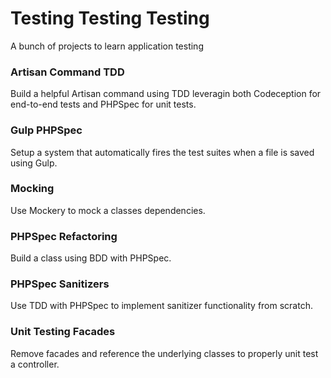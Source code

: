 # Testing Testing Testing

A bunch of projects to learn application testing

### Artisan Command TDD

Build a helpful Artisan command using TDD leveragin both Codeception for end-to-end tests and PHPSpec for unit tests.

### Gulp PHPSpec

Setup a system that automatically fires the test suites when a file is saved using Gulp.

### Mocking

Use Mockery to mock a classes dependencies.

### PHPSpec Refactoring

Build a class using BDD with PHPSpec.

### PHPSpec Sanitizers

Use TDD with PHPSpec to implement sanitizer functionality from scratch.

### Unit Testing Facades

Remove facades and reference the underlying classes to properly unit test a controller.
